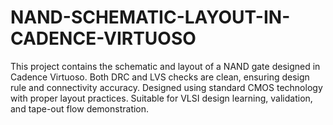 # NAND-SCHEMATIC-LAYOUT-IN-CADENCE-VIRTUOSO
This project contains the schematic and layout of a NAND gate designed in Cadence Virtuoso. Both DRC and LVS checks are clean, ensuring design rule and connectivity accuracy. Designed using standard CMOS technology with proper layout practices. Suitable for VLSI design learning, validation, and tape-out flow demonstration.
